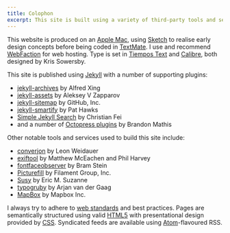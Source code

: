 ```yaml
---
title: Colophon
excerpt: This site is built using a variety of third-party tools and services.
---
```

This website is produced on an [Apple Mac][1], using [Sketch][2] to realise early design concepts before being coded in [TextMate][3]. I use and recommend [WebFaction][4] for web hosting. Type is set in [Tiempos Text][5] and [Calibre][6], both designed by Kris Sowersby.

This site is published using [Jekyll][7] with a number of supporting plugins:

  * [jekyll-archives][8] by Alfred Xing
  * [jekyll-assets][9] by Aleksey V Zapparov
  * [jekyll-sitemap][10] by GitHub, Inc.
  * [jekyll-smartify][11] by Pat Hawks
  * [Simple Jekyll Search][12] by Christian Fei
  * and a number of [Octopress plugins][13] by Brandon Mathis

Other notable tools and services used to build this site include:

  * [converjon][14] by Leon Weidauer
  * [exiftool][15] by Matthew McEachen and Phil Harvey
  * [fontfaceobserver][16] by Bram Stein
  * [Picturefill][17] by Filament Group, Inc.
  * [Susy][18] by Eric M. Suzanne
  * [typogruby][19] by Arjan van der Gaag
  * [MapBox][20] by Mapbox Inc.

I always try to adhere to [web standards][21] and best practices. Pages are semantically structured using valid [HTML5][22] with presentational design provided by [CSS][23]. Syndicated feeds are available using [Atom][24]-flavoured RSS.

[1]: http://apple.com/macbook-pro/
[2]: http://bohemiancoding.com/sketch/
[3]: http://macromates.com/
[4]: https://webfaction.com/?aid=42929
[5]: https://klim.co.nz/retail-fonts/tiempos-text/
[6]: https://klim.co.nz/retail-fonts/calibre/
[7]: http://jekyllrb.com/
[8]: https://rubygems.org/gems/jekyll-archives
[9]: https://rubygems.org/gems/jekyll-assets
[10]: https://rubygems.org/gems/jekyll-sitemap
[11]: https://rubygems.org/gems/jekyll-smartify
[12]: https://github.com/christian-fei/Simple-Jekyll-Search
[13]: https://github.com/octopress/
[14]: https://github.com/berlinonline/converjon
[15]: https://rubygems.org/gems/exiftool
[16]: https://npmjs.com/package/fontfaceobserver
[17]: https://scottjehl.github.io/picturefill/
[18]: http://susy.oddbird.net
[19]: https://rubygems.org/gems/typogruby
[20]: http://mapbox.com/
[21]: http://webstandards.org/
[22]: http://w3.org/TR/html5/
[23]: http://w3.org/Style/CSS/
[24]: http://atomenabled.org/

